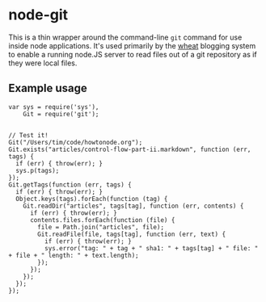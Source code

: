 # node-git

This is a thin wrapper around the command-line `git` command for use inside node applications.  It's used primarily by the [wheat][] blogging system to enable a running node.JS server to read files out of a git repository as if they were local files.

## Example usage

    var sys = require('sys'),
        Git = require('git');
    
    
    // Test it!
    Git("/Users/tim/code/howtonode.org");
    Git.exists("articles/control-flow-part-ii.markdown", function (err, tags) {
      if (err) { throw(err); }
      sys.p(tags);
    });
    Git.getTags(function (err, tags) {
      if (err) { throw(err); }
      Object.keys(tags).forEach(function (tag) {
        Git.readDir("articles", tags[tag], function (err, contents) {
          if (err) { throw(err); }
          contents.files.forEach(function (file) {
            file = Path.join("articles", file);
            Git.readFile(file, tags[tag], function (err, text) {
              if (err) { throw(err); }
              sys.error("tag: " + tag + " sha1: " + tags[tag] + " file: " + file + " length: " + text.length);
            });
          });
        });
      });
    });

[wheat]: http://github.com/creationix/wheat